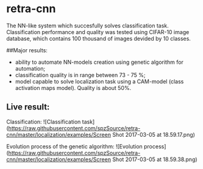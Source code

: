 # retra-cnn
The NN-like system which succesfully solves classification task. Classification performance and quality was tested using 
CIFAR-10 image database, which contains 100 thousand of images devided by 10 classes.

##Major results:
- ability to automate NN-models creation using genetic algorithm for automation;
- classification quality is in range between 73 - 75 %;
- model capable to solve localization task using a CAM-model (class activation maps model). Quality is about 50%.

## Live result:

Classification:
![Classification task](https://raw.githubusercontent.com/spzSource/retra-cnn/master/localization/examples/Screen Shot 2017-03-05 at 18.59.17.png)

Evolution process of the genetic algorithm:
![Evolution process](https://raw.githubusercontent.com/spzSource/retra-cnn/master/localization/examples/Screen Shot 2017-03-05 at 18.59.38.png)

